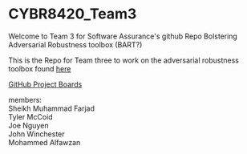 # CYBR8420_Team3

Welcome to Team 3 for Software Assurance's github Repo
Bolstering Adversarial Robustness toolbox (BART?)

This is the Repo for Team three to work on the adversarial robustness toolbox found [here](https://github.com/Trusted-AI/adversarial-robustness-toolbox?tab=readme-ov-file)  

[GitHub Project Boards](https://github.com/users/smfarjad/projects/3)



members:  
Sheikh Muhammad Farjad  
Tyler McCoid  
Joe Nguyen  
John Winchester  
Mohammed Alfawzan  

